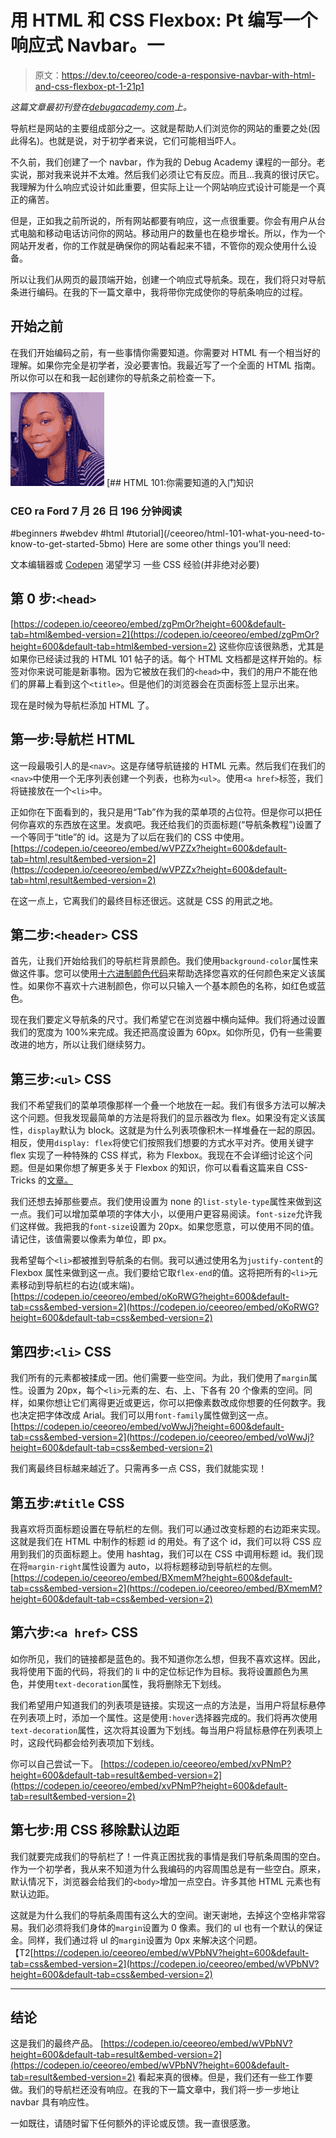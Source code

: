 # 用 HTML 和 CSS Flexbox: Pt 编写一个响应式 Navbar。一

> 原文：<https://dev.to/ceeoreo/code-a-responsive-navbar-with-html-and-css-flexbox-pt-1-21p1>

*这篇文章最初刊登在[debugacademy.com](https://debugacademy.com/)上。*

导航栏是网站的主要组成部分之一。这就是帮助人们浏览你的网站的重要之处(因此得名)。也就是说，对于初学者来说，它们可能相当吓人。

不久前，我们创建了一个 navbar，作为我的 Debug Academy 课程的一部分。老实说，那对我来说并不太难。然后我们必须让它有反应。而且…我真的很讨厌它。我理解为什么响应式设计如此重要，但实际上让一个网站响应式设计可能是一个真正的痛苦。

但是，正如我之前所说的，所有网站都要有响应，这一点很重要。你会有用户从台式电脑和移动电话访问你的网站。移动用户的数量也在稳步增长。所以，作为一个网站开发者，你的工作就是确保你的网站看起来不错，不管你的观众使用什么设备。

所以让我们从网页的最顶端开始，创建一个响应式导航条。现在，我们将只对导航条进行编码。在我的下一篇文章中，我将带你完成使你的导航条响应的过程。

## 开始之前

在我们开始编码之前，有一些事情你需要知道。你需要对 HTML 有一个相当好的理解。如果你完全是初学者，没必要害怕。我最近写了一个全面的 HTML 指南。所以你可以在和我一起创建你的导航条之前检查一下。

[![ceeoreo](img/610094803b1a53300a27f16eb707978d.png)](/ceeoreo) [## HTML 101:你需要知道的入门知识

### CEO ra Ford 7 月 26 日 196 分钟阅读

#beginners #webdev #html #tutorial](/ceeoreo/html-101-what-you-need-to-know-to-get-started-5bmo)
Here are some other things you’ll need:

文本编辑器或 [Codepen](https://codepen.io/)
渴望学习
一些 CSS 经验(并非绝对必要)

## 第 0 步:`<head>`

[https://codepen.io/ceeoreo/embed/zgPmOr?height=600&default-tab=html&embed-version=2](https://codepen.io/ceeoreo/embed/zgPmOr?height=600&default-tab=html&embed-version=2)
这些你应该很熟悉，尤其是如果你已经读过我的 HTML 101 帖子的话。每个 HTML 文档都是这样开始的。标签对你来说可能是新事物。因为它被放在我们的`<head>`中，我们的用户不能在他们的屏幕上看到这个`<title>`。但是他们的浏览器会在页面标签上显示出来。

现在是时候为导航栏添加 HTML 了。

## 第一步:导航栏 HTML

这一段最吸引人的是`<nav>`。这是存储导航链接的 HTML 元素。然后我们在我们的`<nav>`中使用一个无序列表创建一个列表，也称为`<ul>`。使用`<a href>`标签，我们将链接放在一个`<li>`中。

正如你在下面看到的，我只是用“Tab”作为我的菜单项的占位符。但是你可以把任何你喜欢的东西放在这里。发疯吧。我还给我们的页面标题(“导航条教程”)设置了一个等同于“title”的 id。这是为了以后在我们的 CSS 中使用。
[https://codepen.io/ceeoreo/embed/wVPZZx?height=600&default-tab=html,result&embed-version=2](https://codepen.io/ceeoreo/embed/wVPZZx?height=600&default-tab=html,result&embed-version=2)

在这一点上，它离我们的最终目标还很远。这就是 CSS 的用武之地。

## 第二步:`<header>` CSS

首先，让我们开始给我们的导航栏背景颜色。我们使用`background-color`属性来做这件事。您可以使用[十六进制颜色代码](https://www.color-hex.com)来帮助选择您喜欢的任何颜色来定义该属性。如果你不喜欢十六进制颜色，你可以只输入一个基本颜色的名称，如红色或蓝色。

现在我们要定义导航条的尺寸。我们希望它在浏览器中横向延伸。我们将通过设置我们的宽度为 100%来完成。我还把高度设置为 60px。如你所见，仍有一些需要改进的地方，所以让我们继续努力。

## 第三步:`<ul>` CSS

我们不希望我们的菜单项像那样一个叠一个地放在一起。我们有很多方法可以解决这个问题。但我发现最简单的方法是将我们的显示器改为 flex。如果没有定义该属性，`display`默认为 block。这就是为什么列表项像积木一样堆叠在一起的原因。相反，使用`display: flex`将使它们按照我们想要的方式水平对齐。使用关键字 flex 实现了一种特殊的 CSS 样式，称为 Flexbox。我现在不会详细讨论这个问题。但是如果你想了解更多关于 Flexbox 的知识，你可以看看这篇来自 CSS-Tricks 的[文章。](https://css-tricks.com/snippets/css/a-guide-to-flexbox/)

我们还想去掉那些要点。我们使用设置为 none 的`list-style-type`属性来做到这一点。我们可以增加菜单项的字体大小，以便用户更容易阅读。`font-size`允许我们这样做。我把我的`font-size`设置为 20px。如果您愿意，可以使用不同的值。请记住，该值需要以像素为单位，即 px。

我希望每个`<li>`都被推到导航条的右侧。我可以通过使用名为`justify-content`的 Flexbox 属性来做到这一点。我们要给它取`flex-end`的值。这将把所有的`<li>`元素移动到导航栏的右边(或末端)。
[https://codepen.io/ceeoreo/embed/oKoRWG?height=600&default-tab=css&embed-version=2](https://codepen.io/ceeoreo/embed/oKoRWG?height=600&default-tab=css&embed-version=2)

## 第四步:`<li>` CSS

我们所有的元素都被揉成一团。他们需要一些空间。为此，我们使用了`margin`属性。设置为 20px，每个`<li>`元素的左、右、上、下各有 20 个像素的空间。同样，如果你想让它们离得更近或更远，你可以把像素数改成你想要的任何数字。我也决定把字体改成 Arial。我们可以用`font-family`属性做到这一点。
[https://codepen.io/ceeoreo/embed/voWwJj?height=600&default-tab=css&embed-version=2](https://codepen.io/ceeoreo/embed/voWwJj?height=600&default-tab=css&embed-version=2)

我们离最终目标越来越近了。只需再多一点 CSS，我们就能实现！

## 第五步:`#title` CSS

我喜欢将页面标题设置在导航栏的左侧。我们可以通过改变标题的右边距来实现。这就是我们在 HTML 中制作的标题 id 的用处。有了这个 id，我们可以将 CSS 应用到我们的页面标题上。使用 hashtag，我们可以在 CSS 中调用标题 id。我们现在将`margin-right`属性设置为 auto，以将标题移动到导航栏的左侧。
[https://codepen.io/ceeoreo/embed/BXmemM?height=600&default-tab=css&embed-version=2](https://codepen.io/ceeoreo/embed/BXmemM?height=600&default-tab=css&embed-version=2)

## 第六步:`<a href>` CSS

如你所见，我们的链接都是蓝色的。我不知道你怎么想，但我不喜欢这样。因此，我将使用下面的代码，将我们的 li 中的定位标记作为目标。我将设置颜色为黑色，并使用`text-decoration`属性，我将删除无下划线。

我们希望用户知道我们的列表项是链接。实现这一点的方法是，当用户将鼠标悬停在列表项上时，添加一个属性。这是使用`:hover`选择器完成的。我们将再次使用`text-decoration`属性，这次将其设置为下划线。每当用户将鼠标悬停在列表项上时，这段代码都会给列表项加下划线。

你可以自己尝试一下。
[https://codepen.io/ceeoreo/embed/xvPNmP?height=600&default-tab=result&embed-version=2](https://codepen.io/ceeoreo/embed/xvPNmP?height=600&default-tab=result&embed-version=2)

## 第七步:用 CSS 移除默认边距

我们就要完成我们的导航栏了！一件真正困扰我的事情是我们导航条周围的空白。作为一个初学者，我从来不知道为什么我编码的内容周围总是有一些空白。原来，默认情况下，浏览器会给我们的`<body>`增加一点空白。许多其他 HTML 元素也有默认边距。

这就是为什么我们的导航条周围有这么大的空间。谢天谢地，去掉这个空格非常容易。我们必须将我们身体的`margin`设置为 0 像素。我们的 ul 也有一个默认的保证金。同样，我们通过将 ul 的`margin`设置为 0px 来解决这个问题。【T2[https://codepen.io/ceeoreo/embed/wVPbNV?height=600&default-tab=css&embed-version=2](https://codepen.io/ceeoreo/embed/wVPbNV?height=600&default-tab=css&embed-version=2)

* * *

## 结论

这是我们的最终产品。
[https://codepen.io/ceeoreo/embed/wVPbNV?height=600&default-tab=result&embed-version=2](https://codepen.io/ceeoreo/embed/wVPbNV?height=600&default-tab=result&embed-version=2)
看起来真的很棒。但是，我们还有一些工作要做。我们的导航栏还没有响应。在我的下一篇文章中，我们将一步一步地让 navbar 具有响应性。

一如既往，请随时留下任何额外的评论或反馈。我一直很感激。